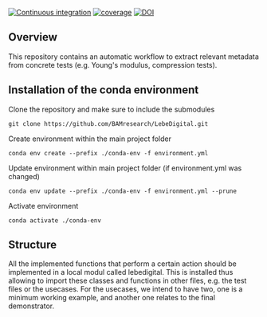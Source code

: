[![Continuous integration](https://github.com/BAMresearch/LebeDigital/actions/workflows/lebedigital.yml/badge.svg)](https://github.com/BAMresearch/LebeDigital/actions)
[![coverage](https://img.shields.io/endpoint?url=https://gist.githubusercontent.com/eriktamsen/c10a5b6d0714b1fe2344eb60918e92f8/raw/lebedigital_main_coverage.json)](https://en.wikipedia.org/wiki/Code_coverage)
[![DOI](https://zenodo.org/badge/311899936.svg)](https://zenodo.org/badge/latestdoi/311899936)


## Overview
This repository contains an automatic workflow to extract relevant 
metadata from concrete tests (e.g. Young's modulus, compression tests).  

## Installation of the conda environment
Clone the repository and make sure to include the submodules
```
git clone https://github.com/BAMresearch/LebeDigital.git
```

Create environment within the main project folder
```
conda env create --prefix ./conda-env -f environment.yml 
```

Update environment within main project folder (if environment.yml was changed)
```
conda env update --prefix ./conda-env -f environment.yml --prune
```

Activate environment
```
conda activate ./conda-env
```

## Structure
All the implemented functions that perform a certain action should be 
implemented in a local modul called lebedigital. This is installed thus 
allowing to import these classes and functions in other files, e.g. the test 
files or the usecases. For the usecases, we intend to have two, one is a 
minimum working example, and another one relates to the final demonstrator. 
